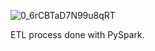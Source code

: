 
![0_6rCBTaD7N99u8qRT](https://user-images.githubusercontent.com/51414398/110015123-4cfd3000-7d02-11eb-8378-1294bafeafe0.png)

ETL process done with PySpark.
